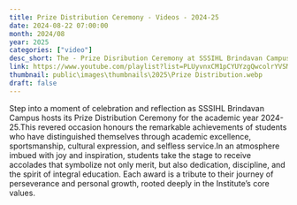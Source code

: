 ```yaml
---
title: Prize Distribution Ceremony - Videos - 2024-25
date: 2024-08-22 07:00:00
month: 2024/08
year: 2025
categories: ["video"]
desc_short: The - Prize Disribution Ceremony at SSSIHL Brindavan Campus
link: https://www.youtube.com/playlist?list=PLUyvnxCM1pCYUYzgQwcolrYVSMLCLdckv
thumbnail: public\images\thumbnails\2025\Prize Distribution.webp
draft: false
---
```

Step into a moment of celebration and reflection as SSSIHL Brindavan Campus hosts its Prize Distribution Ceremony for the academic year 2024-25.This revered occasion honours the remarkable achievements of students who have distinguished themselves through academic excellence, sportsmanship, cultural expression, and selfless service.In an atmosphere imbued with joy and inspiration, students take the stage to receive accolades that symbolize not only merit, but also dedication, discipline, and the spirit of integral education. Each award is a tribute to their journey of perseverance and personal growth, rooted deeply in the Institute’s core values.
